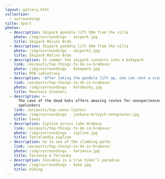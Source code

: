 ```yaml
---
layout: gallery.html
collection:
  - surroundings
title: Sport
photos:
  - description: Skipark gondola lift 50m from the villa
    photo: /img/surroundings - skipark.jpg
    title: Skipark Malino Brdo
  - description: Skipark gondola lift 50m from the villa
    photo: /img/surroundings - skipark2.jpg
    title: Skipark Malino Brdo
  - description: In summer the skipark converts into a bikepark
    link: /en/posts/top-things-to-do-in-hrabovo/
    photo: /img/surroundings - bikepark.jpg
    title: MTB cyklotrasy
  - description: 'After taking the gondola lift up, one can rent a scooter back down'
    link: /en/posts/top-things-to-do-in-hrabovo/
    photo: /img/surroundings - kolobezky.jpg
    title: Mountain Scooters
  - description: >-
      The cave of the dead bats offers amazing routes for unexperienced
      spelunkers
    link: /en/posts/top-caves-liptov/
    photo: /img/surroundings - jaskyna-mrtvych-netopierov.jpg
    title: Caves
  - description: Zipline across lake Hrabovo
    link: /en/posts/top-things-to-do-in-hrabovo/
    photo: /img/surroundings - zipline.jpg
    title: Tatralandia zipline
  - description: Go to one of the climbing parks
    link: /en/posts/top-things-to-do-in-hrabovo/
    photo: /img/surroundings - tarzania.jpg
    title: Tarzania & Tarzanka
  - description: Slovakia is a true hiker’s paradise
    photo: /img/surroundings - hike.jpg
    title: Hiking
---
```

